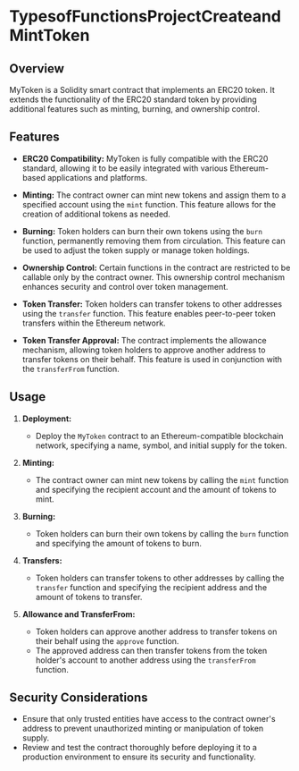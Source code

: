 # TypesofFunctionsProjectCreateandMintToken

## Overview

MyToken is a Solidity smart contract that implements an ERC20 token. It extends the functionality of the ERC20 standard token by providing additional features such as minting, burning, and ownership control.

## Features

- **ERC20 Compatibility:** MyToken is fully compatible with the ERC20 standard, allowing it to be easily integrated with various Ethereum-based applications and platforms.
  
- **Minting:** The contract owner can mint new tokens and assign them to a specified account using the `mint` function. This feature allows for the creation of additional tokens as needed.

- **Burning:** Token holders can burn their own tokens using the `burn` function, permanently removing them from circulation. This feature can be used to adjust the token supply or manage token holdings.

- **Ownership Control:** Certain functions in the contract are restricted to be callable only by the contract owner. This ownership control mechanism enhances security and control over token management.

- **Token Transfer:** Token holders can transfer tokens to other addresses using the `transfer` function. This feature enables peer-to-peer token transfers within the Ethereum network.

- **Token Transfer Approval:** The contract implements the allowance mechanism, allowing token holders to approve another address to transfer tokens on their behalf. This feature is used in conjunction with the `transferFrom` function.

## Usage

1. **Deployment:**
   - Deploy the `MyToken` contract to an Ethereum-compatible blockchain network, specifying a name, symbol, and initial supply for the token.

2. **Minting:**
   - The contract owner can mint new tokens by calling the `mint` function and specifying the recipient account and the amount of tokens to mint.

3. **Burning:**
   - Token holders can burn their own tokens by calling the `burn` function and specifying the amount of tokens to burn.

4. **Transfers:**
   - Token holders can transfer tokens to other addresses by calling the `transfer` function and specifying the recipient address and the amount of tokens to transfer.

5. **Allowance and TransferFrom:**
   - Token holders can approve another address to transfer tokens on their behalf using the `approve` function.
   - The approved address can then transfer tokens from the token holder's account to another address using the `transferFrom` function.

## Security Considerations

- Ensure that only trusted entities have access to the contract owner's address to prevent unauthorized minting or manipulation of token supply.
- Review and test the contract thoroughly before deploying it to a production environment to ensure its security and functionality.
